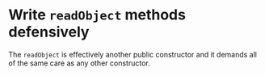 # Write <code>readObject</code> methods defensively

The <code>readObject</code> is effectively another public constructor and it demands all of the same care as any other constructor.